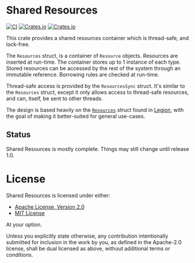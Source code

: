 # Shared Resources 

[![CI](https://github.com/AlexiWolf/shared_resources/actions/workflows/ci.yml/badge.svg)](https://github.com/AlexiWolf/shared_resources/actions/workflows/ci.yml)
[![Crates.io](https://img.shields.io/crates/l/shared_resources)](https://github.com/AlexiWolf/shared_resources#license)
[![Crates.io](https://img.shields.io/crates/v/shared_resources)](https://crates.io/crates/shared_resources)

This crate provides a shared resources container which is thread-safe,
and lock-free.

The `Resources` struct, is a container of `Resource` objects.  Resources are 
inserted at run-time.  The container stores up to 1 instance of each type.  
Stored resources can be accessed by the rest of the system through
an immutable reference.  Borrowing rules are checked at run-time.

Thread-safe access is provided by the `ResourcesSync` struct.  It's similar to
the `Resources` struct, except it only allows access to thread-safe resources,
and can, itself, be sent to other threads.

The design is based heavily on the
[`Resources`](https://docs.rs/legion/latest/legion/struct.Resources.html) 
struct found in [Legion](https://crates.io/crates/legion), with the goal of
making it better-suited for general use-cases.

## Status

Shared Resources is mostly complete.  Things may still change until release 1.0. 

# License

Shared Resources is licensed under either:

- [Apache License, Version 2.0](LICENSE-APACHE)
- [MIT License](LICENSE-MIT)

At your option.

Unless you explicitly state otherwise, any contribution intentionally 
submitted for inclusion in the work by you, as defined in the Apache-2.0 
license, shall be dual licensed as above, without additional terms or 
conditions.


